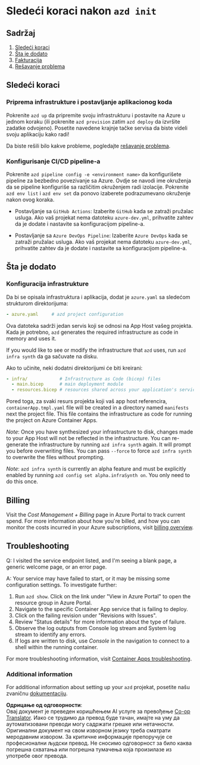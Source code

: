 <!--
CO_OP_TRANSLATOR_METADATA:
{
  "original_hash": "be745fda2aef9ee7ea772119fc6cdcf7",
  "translation_date": "2025-05-17T14:20:38+00:00",
  "source_file": "04-PracticalImplementation/samples/csharp/src/next-steps.md",
  "language_code": "sr"
}
-->
# Sledeći koraci nakon `azd init`

## Sadržaj

1. [Sledeći koraci](../../../../../../04-PracticalImplementation/samples/csharp/src)
2. [Šta je dodato](../../../../../../04-PracticalImplementation/samples/csharp/src)
3. [Fakturacija](../../../../../../04-PracticalImplementation/samples/csharp/src)
4. [Rešavanje problema](../../../../../../04-PracticalImplementation/samples/csharp/src)

## Sledeći koraci

### Priprema infrastrukture i postavljanje aplikacionog koda

Pokrenite `azd up` da pripremite svoju infrastrukturu i postavite na Azure u jednom koraku (ili pokrenite `azd provision` zatim `azd deploy` da izvršite zadatke odvojeno). Posetite navedene krajnje tačke servisa da biste videli svoju aplikaciju kako radi!

Da biste rešili bilo kakve probleme, pogledajte [rešavanje problema](../../../../../../04-PracticalImplementation/samples/csharp/src).

### Konfigurisanje CI/CD pipeline-a

Pokrenite `azd pipeline config -e <environment name>` da konfigurišete pipeline za bezbedno povezivanje sa Azure. Ovdje se navodi ime okruženja da se pipeline konfiguriše sa različitim okruženjem radi izolacije. Pokrenite `azd env list` i `azd env set` da ponovo izaberete podrazumevano okruženje nakon ovog koraka.

- Postavljanje sa `GitHub Actions`: Izaberite `GitHub` kada se zatraži pružalac usluga. Ako vaš projekat nema datoteku `azure-dev.yml`, prihvatite zahtev da je dodate i nastavite sa konfiguracijom pipeline-a.

- Postavljanje sa `Azure DevOps Pipeline`: Izaberite `Azure DevOps` kada se zatraži pružalac usluga. Ako vaš projekat nema datoteku `azure-dev.yml`, prihvatite zahtev da je dodate i nastavite sa konfiguracijom pipeline-a.

## Šta je dodato

### Konfiguracija infrastrukture

Da bi se opisala infrastruktura i aplikacija, dodat je `azure.yaml` sa sledećom strukturom direktorijuma:

```yaml
- azure.yaml     # azd project configuration
```

Ova datoteka sadrži jedan servis koji se odnosi na App Host vašeg projekta. Kada je potrebno, `azd` generates the required infrastructure as code in memory and uses it.

If you would like to see or modify the infrastructure that `azd` uses, run `azd infra synth` da ga sačuvate na disku.

Ako to učinite, neki dodatni direktorijumi će biti kreirani:

```yaml
- infra/            # Infrastructure as Code (bicep) files
  - main.bicep      # main deployment module
  - resources.bicep # resources shared across your application's services
```

Pored toga, za svaki resurs projekta koji vaš app host referencira, `containerApp.tmpl.yaml` file will be created in a directory named `manifests` next the project file. This file contains the infrastructure as code for running the project on Azure Container Apps.

*Note*: Once you have synthesized your infrastructure to disk, changes made to your App Host will not be reflected in the infrastructure. You can re-generate the infrastructure by running `azd infra synth` again. It will prompt you before overwriting files. You can pass `--force` to force `azd infra synth` to overwrite the files without prompting.

*Note*: `azd infra synth` is currently an alpha feature and must be explicitly enabled by running `azd config set alpha.infraSynth on`. You only need to do this once.

## Billing

Visit the *Cost Management + Billing* page in Azure Portal to track current spend. For more information about how you're billed, and how you can monitor the costs incurred in your Azure subscriptions, visit [billing overview](https://learn.microsoft.com/azure/developer/intro/azure-developer-billing).

## Troubleshooting

Q: I visited the service endpoint listed, and I'm seeing a blank page, a generic welcome page, or an error page.

A: Your service may have failed to start, or it may be missing some configuration settings. To investigate further:

1. Run `azd show`. Click on the link under "View in Azure Portal" to open the resource group in Azure Portal.
2. Navigate to the specific Container App service that is failing to deploy.
3. Click on the failing revision under "Revisions with Issues".
4. Review "Status details" for more information about the type of failure.
5. Observe the log outputs from Console log stream and System log stream to identify any errors.
6. If logs are written to disk, use *Console* in the navigation to connect to a shell within the running container.

For more troubleshooting information, visit [Container Apps troubleshooting](https://learn.microsoft.com/azure/container-apps/troubleshooting). 

### Additional information

For additional information about setting up your `azd` projekat, posetite našu zvaničnu [dokumentaciju](https://learn.microsoft.com/azure/developer/azure-developer-cli/make-azd-compatible?pivots=azd-convert).

**Одрицање од одговорности**:  
Овај документ је преведен коришћењем AI услуге за превођење [Co-op Translator](https://github.com/Azure/co-op-translator). Иако се трудимо да превод буде тачан, имајте на уму да аутоматизовани преводи могу садржати грешке или нетачности. Оригинални документ на свом изворном језику треба сматрати меродавним извором. За критичне информације препоручује се професионални људски превод. Не сносимо одговорност за било каква погрешна схватања или погрешна тумачења која произилазе из употребе овог превода.